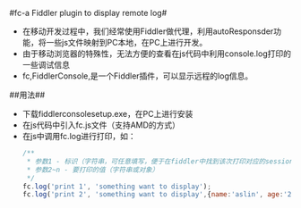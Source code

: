 #fc-a Fiddler plugin to display remote log#

* 在移动开发过程中，我们经常使用Fiddler做代理，利用autoResponsder功能，将一些js文件映射到PC本地，在PC上进行开发。
* 由于移动浏览器的特殊性，无法方便的查看在js代码中利用console.log打印的一些调试信息
* fc,FiddlerConsole,是一个Fiddler插件，可以显示远程的log信息。

##用法##
* 下载fiddlerconsolesetup.exe，在PC上进行安装
* 在js代码中引入fc.js文件（支持AMD的方式）
* 在js中调用fc.log进行打印，如：
	```javascript
	/**
	 * 参数1 - 标识（字符串，可任意填写，便于在fiddler中找到该次打印对应的session） 
 	 * 参数2~n - 要打印的值（字符串或对象）
 	 */
 	fc.log('print 1', 'something want to display');
 	fc.log('print 2', 'something want to display',{name:'aslin', age:'23', job:'code farmer'});
	```